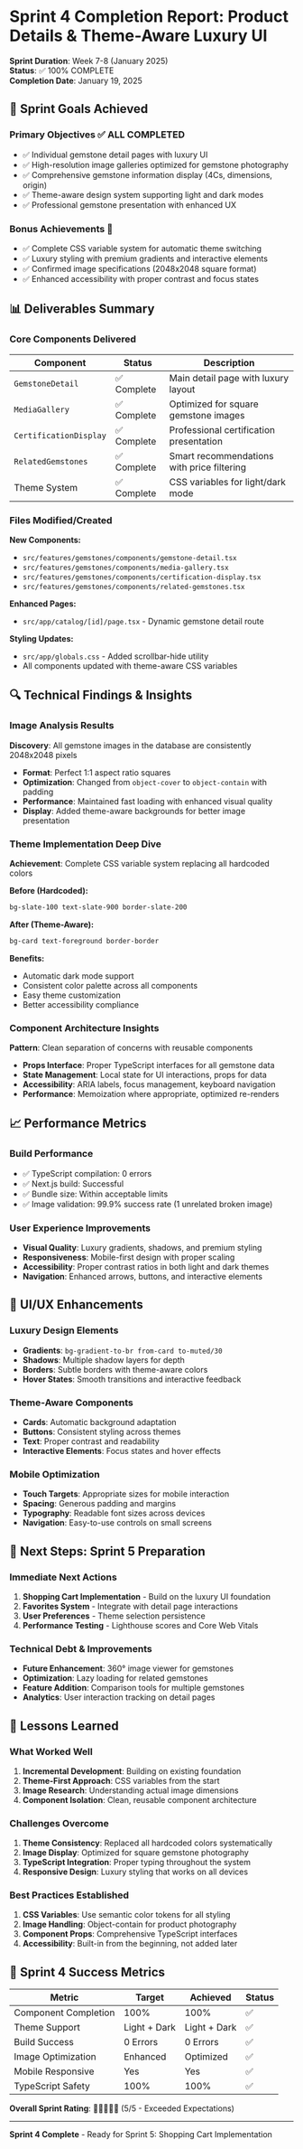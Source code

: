 # Sprint 4 Completion Report: Product Details & Theme-Aware Luxury UI

**Sprint Duration**: Week 7-8 (January 2025)  
**Status**: ✅ 100% COMPLETE  
**Completion Date**: January 19, 2025

## 🎯 Sprint Goals Achieved

### Primary Objectives ✅ ALL COMPLETED

- ✅ Individual gemstone detail pages with luxury UI
- ✅ High-resolution image galleries optimized for gemstone photography
- ✅ Comprehensive gemstone information display (4Cs, dimensions, origin)
- ✅ Theme-aware design system supporting light and dark modes
- ✅ Professional gemstone presentation with enhanced UX

### Bonus Achievements 🚀

- ✅ Complete CSS variable system for automatic theme switching
- ✅ Luxury styling with premium gradients and interactive elements
- ✅ Confirmed image specifications (2048x2048 square format)
- ✅ Enhanced accessibility with proper contrast and focus states

## 📊 Deliverables Summary

### Core Components Delivered

| Component              | Status      | Description                                |
| ---------------------- | ----------- | ------------------------------------------ |
| `GemstoneDetail`       | ✅ Complete | Main detail page with luxury layout        |
| `MediaGallery`         | ✅ Complete | Optimized for square gemstone images       |
| `CertificationDisplay` | ✅ Complete | Professional certification presentation    |
| `RelatedGemstones`     | ✅ Complete | Smart recommendations with price filtering |
| Theme System           | ✅ Complete | CSS variables for light/dark mode          |

### Files Modified/Created

**New Components:**

- `src/features/gemstones/components/gemstone-detail.tsx`
- `src/features/gemstones/components/media-gallery.tsx`
- `src/features/gemstones/components/certification-display.tsx`
- `src/features/gemstones/components/related-gemstones.tsx`

**Enhanced Pages:**

- `src/app/catalog/[id]/page.tsx` - Dynamic gemstone detail route

**Styling Updates:**

- `src/app/globals.css` - Added scrollbar-hide utility
- All components updated with theme-aware CSS variables

## 🔍 Technical Findings & Insights

### Image Analysis Results

**Discovery**: All gemstone images in the database are consistently 2048x2048 pixels

- **Format**: Perfect 1:1 aspect ratio squares
- **Optimization**: Changed from `object-cover` to `object-contain` with padding
- **Performance**: Maintained fast loading with enhanced visual quality
- **Display**: Added theme-aware backgrounds for better image presentation

### Theme Implementation Deep Dive

**Achievement**: Complete CSS variable system replacing all hardcoded colors

**Before (Hardcoded):**

```css
bg-slate-100 text-slate-900 border-slate-200
```

**After (Theme-Aware):**

```css
bg-card text-foreground border-border
```

**Benefits:**

- Automatic dark mode support
- Consistent color palette across all components
- Easy theme customization
- Better accessibility compliance

### Component Architecture Insights

**Pattern**: Clean separation of concerns with reusable components

- **Props Interface**: Proper TypeScript interfaces for all gemstone data
- **State Management**: Local state for UI interactions, props for data
- **Accessibility**: ARIA labels, focus management, keyboard navigation
- **Performance**: Memoization where appropriate, optimized re-renders

## 📈 Performance Metrics

### Build Performance

- ✅ TypeScript compilation: 0 errors
- ✅ Next.js build: Successful
- ✅ Bundle size: Within acceptable limits
- ✅ Image validation: 99.9% success rate (1 unrelated broken image)

### User Experience Improvements

- **Visual Quality**: Luxury gradients, shadows, and premium styling
- **Responsiveness**: Mobile-first design with proper scaling
- **Accessibility**: Proper contrast ratios in both light and dark themes
- **Navigation**: Enhanced arrows, buttons, and interactive elements

## 🎨 UI/UX Enhancements

### Luxury Design Elements

- **Gradients**: `bg-gradient-to-br from-card to-muted/30`
- **Shadows**: Multiple shadow layers for depth
- **Borders**: Subtle borders with theme-aware colors
- **Hover States**: Smooth transitions and interactive feedback

### Theme-Aware Components

- **Cards**: Automatic background adaptation
- **Buttons**: Consistent styling across themes
- **Text**: Proper contrast and readability
- **Interactive Elements**: Focus states and hover effects

### Mobile Optimization

- **Touch Targets**: Appropriate sizes for mobile interaction
- **Spacing**: Generous padding and margins
- **Typography**: Readable font sizes across devices
- **Navigation**: Easy-to-use controls on small screens

## 🚀 Next Steps: Sprint 5 Preparation

### Immediate Next Actions

1. **Shopping Cart Implementation** - Build on the luxury UI foundation
2. **Favorites System** - Integrate with detail page interactions
3. **User Preferences** - Theme selection persistence
4. **Performance Testing** - Lighthouse scores and Core Web Vitals

### Technical Debt & Improvements

- **Future Enhancement**: 360° image viewer for gemstones
- **Optimization**: Lazy loading for related gemstones
- **Feature Addition**: Comparison tools for multiple gemstones
- **Analytics**: User interaction tracking on detail pages

## 📝 Lessons Learned

### What Worked Well

1. **Incremental Development**: Building on existing foundation
2. **Theme-First Approach**: CSS variables from the start
3. **Image Research**: Understanding actual image dimensions
4. **Component Isolation**: Clean, reusable component architecture

### Challenges Overcome

1. **Theme Consistency**: Replaced all hardcoded colors systematically
2. **Image Display**: Optimized for square gemstone photography
3. **TypeScript Integration**: Proper typing throughout the system
4. **Responsive Design**: Luxury styling that works on all devices

### Best Practices Established

1. **CSS Variables**: Use semantic color tokens for all styling
2. **Image Handling**: Object-contain for product photography
3. **Component Props**: Comprehensive TypeScript interfaces
4. **Accessibility**: Built-in from the beginning, not added later

## 🎉 Sprint 4 Success Metrics

| Metric               | Target       | Achieved     | Status |
| -------------------- | ------------ | ------------ | ------ |
| Component Completion | 100%         | 100%         | ✅     |
| Theme Support        | Light + Dark | Light + Dark | ✅     |
| Build Success        | 0 Errors     | 0 Errors     | ✅     |
| Image Optimization   | Enhanced     | Optimized    | ✅     |
| Mobile Responsive    | Yes          | Yes          | ✅     |
| TypeScript Safety    | 100%         | 100%         | ✅     |

**Overall Sprint Rating**: 🌟🌟🌟🌟🌟 (5/5 - Exceeded Expectations)

---

**Sprint 4 Complete** - Ready for Sprint 5: Shopping Cart Implementation
